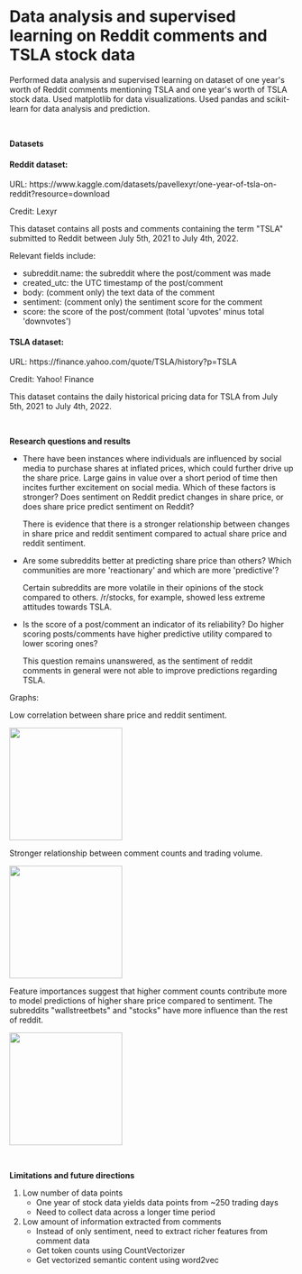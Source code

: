 # Data analysis and supervised learning on Reddit comments and TSLA stock data
Performed data analysis and supervised learning on dataset of one year's worth of Reddit comments mentioning TSLA and one year's worth of TSLA stock data.
Used matplotlib for data visualizations.
Used pandas and scikit-learn for data analysis and prediction.

<p>&nbsp;</p>

**Datasets**

<h4>Reddit dataset:</h4>
URL: https://www.kaggle.com/datasets/pavellexyr/one-year-of-tsla-on-reddit?resource=download

Credit: Lexyr

This dataset contains all posts and comments containing the term "TSLA" submitted to Reddit between July 5th, 2021 to July 4th, 2022.

Relevant fields include:
- subreddit.name: the subreddit where the post/comment was made
- created_utc: the UTC timestamp of the post/comment
- body: (comment only) the text data of the comment
- sentiment: (comment only) the sentiment score for the comment
- score: the score of the post/comment (total 'upvotes' minus total 'downvotes')

<h4>TSLA dataset:</h4>
URL: https://finance.yahoo.com/quote/TSLA/history?p=TSLA

Credit: Yahoo! Finance

This dataset contains the daily historical pricing data for TSLA from July 5th, 2021 to July 4th, 2022.

<p>&nbsp;</p>

**Research questions and results**

- There have been instances where individuals are influenced by social media to purchase shares at inflated prices, which could further drive up the share price. Large gains in value over a short period of time then incites further excitement on social media. Which of these factors is stronger? Does sentiment on Reddit predict changes in share price, or does share price predict sentiment on Reddit?
  
    There is evidence that there is a stronger relationship between changes in share price and reddit sentiment compared to actual share price and reddit sentiment.

- Are some subreddits better at predicting share price than others? Which communities are more 'reactionary' and which are more 'predictive'?
  
    Certain subreddits are more volatile in their opinions of the stock compared to others. /r/stocks, for example, showed less extreme attitudes towards TSLA.

- Is the score of a post/comment an indicator of its reliability? Do higher scoring posts/comments have higher predictive utility compared to lower scoring ones?
  
    This question remains unanswered, as the sentiment of reddit comments in general were not able to improve predictions regarding TSLA.

Graphs:

Low correlation between share price and reddit sentiment.

<img src="https://github.com/chanjdaniel/reddit_tsla_data_analysis/images/price_sentiment" width="200">

Stronger relationship between comment counts and trading volume.

<img src="https://github.com/chanjdaniel/reddit_tsla_data_analysis/images/trad_vol_comm_count" width="200">

Feature importances suggest that higher comment counts contribute more to model predictions of higher share price compared to sentiment.
The subreddits "wallstreetbets" and "stocks" have more influence than the rest of reddit.

<img src="https://github.com/chanjdaniel/reddit_tsla_data_analysis/images/feat_import" width="200">

<p>&nbsp;</p>

**Limitations and future directions**
1. Low number of data points
   * One year of stock data yields data points from ~250 trading days
   * Need to collect data across a longer time period
2. Low amount of information extracted from comments
   * Instead of only sentiment, need to extract richer features from comment data
   * Get token counts using CountVectorizer
   * Get vectorized semantic content using word2vec
